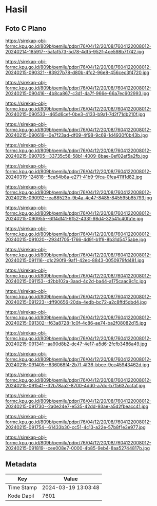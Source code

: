 # Hasil

## Foto C Plano

https://sirekap-obj-formc.kpu.go.id/809b/pemilu/pdpr/76/04/12/20/08/7604122008012-20240214-185917--5afaf573-5d78-4df5-952f-4ce598b7f742.jpg

https://sirekap-obj-formc.kpu.go.id/809b/pemilu/pdpr/76/04/12/20/08/7604122008012-20240215-090321--83927b78-d80b-4fc2-96e8-456cec3f4720.jpg

https://sirekap-obj-formc.kpu.go.id/809b/pemilu/pdpr/76/04/12/20/08/7604122008012-20240215-090416--4b8ca867-c3d1-4a7f-966e-66a7ec602993.jpg

https://sirekap-obj-formc.kpu.go.id/809b/pemilu/pdpr/76/04/12/20/08/7604122008012-20240215-090533--465d6cef-0be3-4133-b9a1-7d2f71db210f.jpg

https://sirekap-obj-formc.kpu.go.id/809b/pemilu/pdpr/76/04/12/20/08/7604122008012-20240215-090619--0e7f23ad-df09-4f98-9c69-1d4930f0b43b.jpg

https://sirekap-obj-formc.kpu.go.id/809b/pemilu/pdpr/76/04/12/20/08/7604122008012-20240215-090705--33735c58-58b1-4009-8bae-0ef02ef5a2fb.jpg

https://sirekap-obj-formc.kpu.go.id/809b/pemilu/pdpr/76/04/12/20/08/7604122008012-20240319-124818--5ca54b8a-e271-41b9-9fca-0fea411f1d82.jpg

https://sirekap-obj-formc.kpu.go.id/809b/pemilu/pdpr/76/04/12/20/08/7604122008012-20240215-090912--ea88523b-9b4a-4c47-8485-845595b85793.jpg

https://sirekap-obj-formc.kpu.go.id/809b/pemilu/pdpr/76/04/12/20/08/7604122008012-20240215-090955--6ff4df41-6f52-433f-98d4-32541c40fa1e.jpg

https://sirekap-obj-formc.kpu.go.id/809b/pemilu/pdpr/76/04/12/20/08/7604122008012-20240215-091020--2934f705-1766-4d91-b1f9-8b31d5475abe.jpg

https://sirekap-obj-formc.kpu.go.id/809b/pemilu/pdpr/76/04/12/20/08/7604122008012-20240215-091116--c1c290f9-9af1-42ec-8843-0050979fd481.jpg

https://sirekap-obj-formc.kpu.go.id/809b/pemilu/pdpr/76/04/12/20/08/7604122008012-20240215-091153--d2bb102a-3aad-4c2d-ba44-a175caac9c1c.jpg

https://sirekap-obj-formc.kpu.go.id/809b/pemilu/pdpr/76/04/12/20/08/7604122008012-20240215-091223--dff90656-20da-4edb-bc72-a2c8ffd5dbd4.jpg

https://sirekap-obj-formc.kpu.go.id/809b/pemilu/pdpr/76/04/12/20/08/7604122008012-20240215-091302--f63a8728-1c0f-4c86-ae74-ba2f08082d15.jpg

https://sirekap-obj-formc.kpu.go.id/809b/pemilu/pdpr/76/04/12/20/08/7604122008012-20240215-091341--aa90d8b2-dc47-4e17-a5d6-2fcfb3486a49.jpg

https://sirekap-obj-formc.kpu.go.id/809b/pemilu/pdpr/76/04/12/20/08/7604122008012-20240215-091405--636068f4-2b7f-4f36-bbee-9cc45943462d.jpg

https://sirekap-obj-formc.kpu.go.id/809b/pemilu/pdpr/76/04/12/20/08/7604122008012-20240215-091541--32b78aa2-8700-4dd0-a7dc-b7f5637ccfaf.jpg

https://sirekap-obj-formc.kpu.go.id/809b/pemilu/pdpr/76/04/12/20/08/7604122008012-20240215-091730--2a0e24e7-e535-42dd-93ae-a5d2fbeacc41.jpg

https://sirekap-obj-formc.kpu.go.id/809b/pemilu/pdpr/76/04/12/20/08/7604122008012-20240215-091754--61433b30-cc51-4c13-a22e-57b8f1e3e977.jpg

https://sirekap-obj-formc.kpu.go.id/809b/pemilu/pdpr/76/04/12/20/08/7604122008012-20240215-091819--cee008e7-0000-4b85-9eb4-8aa52744817b.jpg


## Metadata

| Key        | Value               |
| ---------- | ------------------- |
| Time Stamp | 2024-03-19 13:03:48 |
| Kode Dapil | 7601                |



